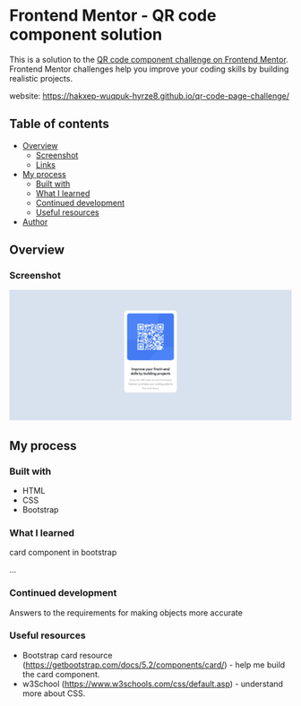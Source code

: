# Frontend Mentor - QR code component solution

This is a solution to the [QR code component challenge on Frontend Mentor](https://www.frontendmentor.io/challenges/qr-code-component-iux_sIO_H). Frontend Mentor challenges help you improve your coding skills by building realistic projects. 

website: https://hakxep-wuqpuk-hyrze8.github.io/qr-code-page-challenge/

## Table of contents

- [Overview](#overview)
  - [Screenshot](#screenshot)
  - [Links](#links)
- [My process](#my-process)
  - [Built with](#built-with)
  - [What I learned](#what-i-learned)
  - [Continued development](#continued-development)
  - [Useful resources](#useful-resources)
- [Author](#author)
 
## Overview

### Screenshot

![screenshot](./solution-image/qr-code-challenge.png)

## My process

### Built with

- HTML 
- CSS 
- Bootstrap

### What I learned

card component in bootstrap

<div class="card">
  ...
</div>

### Continued development

Answers to the requirements for making objects more accurate

### Useful resources

- Bootstrap card resource (https://getbootstrap.com/docs/5.2/components/card/) - help me build the card component.
- w3School (https://www.w3schools.com/css/default.asp) - understand more about CSS.
